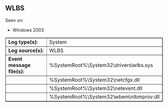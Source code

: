 ## WLBS

Seen on:
* Windows 2003

<table border="1" class="docutils">
  <tbody>
    <tr>
      <td><b>Log type(s):</b></td>
      <td>System</td>
    </tr>
    <tr>
      <td><b>Log source(s):</b></td>
      <td>WLBS</td>
    </tr>
    <tr>
      <td><b>Event message file(s):</b></td>
      <td>%SystemRoot%\System32\drivers\wlbs.sys</td>
    </tr>
    <tr>
      <td>&nbsp;</td>
      <td>%SystemRoot%\System32\netcfgx.dll</td>
    </tr>
    <tr>
      <td>&nbsp;</td>
      <td>%SystemRoot%\System32\netevent.dll</td>
    </tr>
    <tr>
      <td>&nbsp;</td>
      <td>%SystemRoot%\System32\wbem\nlbmprov.dll</td>
    </tr>
  </tbody>
</table>

&nbsp;

